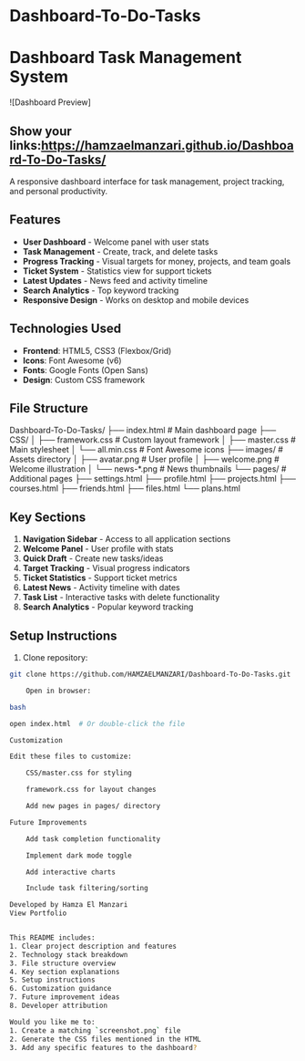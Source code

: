 # Dashboard-To-Do-Tasks
# Dashboard Task Management System

![Dashboard Preview]
## Show your links:https://hamzaelmanzari.github.io/Dashboard-To-Do-Tasks/

A responsive dashboard interface for task management, project tracking, and personal productivity.

## Features

- **User Dashboard** - Welcome panel with user stats
- **Task Management** - Create, track, and delete tasks
- **Progress Tracking** - Visual targets for money, projects, and team goals
- **Ticket System** - Statistics view for support tickets
- **Latest Updates** - News feed and activity timeline
- **Search Analytics** - Top keyword tracking
- **Responsive Design** - Works on desktop and mobile devices

## Technologies Used

- **Frontend**: HTML5, CSS3 (Flexbox/Grid)
- **Icons**: Font Awesome (v6)
- **Fonts**: Google Fonts (Open Sans)
- **Design**: Custom CSS framework

## File Structure

Dashboard-To-Do-Tasks/
├── index.html # Main dashboard page
├── CSS/
│ ├── framework.css # Custom layout framework
│ ├── master.css # Main stylesheet
│ └── all.min.css # Font Awesome icons
├── images/ # Assets directory
│ ├── avatar.png # User profile
│ ├── welcome.png # Welcome illustration
│ └── news-*.png # News thumbnails
└── pages/ # Additional pages
├── settings.html
├── profile.html
├── projects.html
├── courses.html
├── friends.html
├── files.html
└── plans.html


## Key Sections

1. **Navigation Sidebar** - Access to all application sections
2. **Welcome Panel** - User profile with stats
3. **Quick Draft** - Create new tasks/ideas
4. **Target Tracking** - Visual progress indicators
5. **Ticket Statistics** - Support ticket metrics
6. **Latest News** - Activity timeline with dates
7. **Task List** - Interactive tasks with delete functionality
8. **Search Analytics** - Popular keyword tracking

## Setup Instructions

1. Clone repository:
```bash
git clone https://github.com/HAMZAELMANZARI/Dashboard-To-Do-Tasks.git

    Open in browser:

bash

open index.html  # Or double-click the file

Customization

Edit these files to customize:

    CSS/master.css for styling

    framework.css for layout changes

    Add new pages in pages/ directory

Future Improvements

    Add task completion functionality

    Implement dark mode toggle

    Add interactive charts

    Include task filtering/sorting

Developed by Hamza El Manzari
View Portfolio


This README includes:
1. Clear project description and features
2. Technology stack breakdown
3. File structure overview
4. Key section explanations
5. Setup instructions
6. Customization guidance
7. Future improvement ideas
8. Developer attribution

Would you like me to:
1. Create a matching `screenshot.png` file
2. Generate the CSS files mentioned in the HTML
3. Add any specific features to the dashboard?
